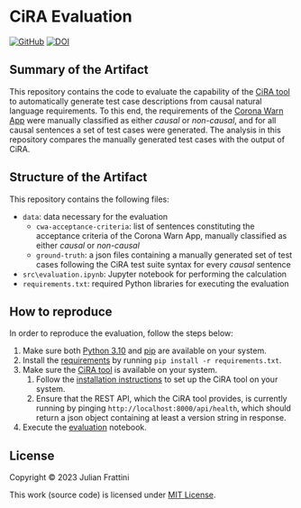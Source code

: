 # CiRA Evaluation

[![GitHub](https://img.shields.io/github/license/JulianFrattini/cira-eval)](./LICENSE)
[![DOI](https://zenodo.org/badge/650042294.svg)](https://zenodo.org/badge/latestdoi/650042294)

## Summary of the Artifact

This repository contains the code to evaluate the capability of the [CiRA tool](https://github.com/JulianFrattini/cira) to automatically generate test case descriptions from causal natural language requirements. To this end, the requirements of the [Corona Warn App](https://github.com/corona-warn-app/cwa-documentation/blob/main/scoping_document.md) were manually classified as either *causal* or *non-causal*, and for all causal sentences a set of test cases were generated. The analysis in this repository compares the manually generated test cases with the output of CiRA.

## Structure of the Artifact

This repository contains the following files:

* `data`: data necessary for the evaluation
  * `cwa-acceptance-criteria`: list of sentences constituting the acceptance criteria of the Corona Warn App, manually classified as either *causal* or *non-causal*
  * `ground-truth`: a json files containing a manually generated set of test cases following the CiRA test suite syntax for every *causal* sentence
* `src\evaluation.ipynb`: Jupyter notebook for performing the calculation
* `requirements.txt`: required Python libraries for executing the evaluation

## How to reproduce

In order to reproduce the evaluation, follow the steps below:

1. Make sure both [Python 3.10](https://www.python.org/downloads/release/python-3100/) and [pip](https://pypi.org/project/pip/) are available on your system.
2. Install the [requirements](./requirements.txt) by running `pip install -r requirements.txt`.
3. Make sure the [CiRA tool](https://github.com/JulianFrattini/cira) is available on your system.
    1. Follow the [installation instructions](https://github.com/JulianFrattini/cira/blob/main/README.md) to set up the CiRA tool on your system.
    2. Ensure that the REST API, which the CiRA tool provides, is currently running by pinging `http://localhost:8000/api/health`, which should return a json object containing at least a version string in response.
4. Execute the [evaluation](./src/evaluation.ipynb) notebook.

## License

Copyright © 2023 Julian Frattini

This work (source code) is licensed under  [MIT License](./LICENSE).